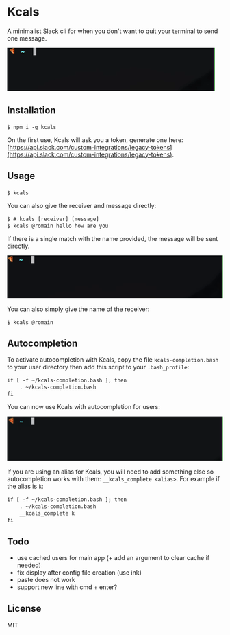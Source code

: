 # Kcals

A minimalist Slack cli for when you don't want to quit your terminal to send one message.

![Kcals](https://raw.githubusercontent.com/romainberger/kcals/master/kcals.gif)

## Installation

```shell
$ npm i -g kcals
```

On the first use, Kcals will ask you a token, generate one here: [https://api.slack.com/custom-integrations/legacy-tokens](https://api.slack.com/custom-integrations/legacy-tokens).

## Usage

```shell
$ kcals
```

You can also give the receiver and message directly:

```shell
$ # kcals [receiver] [message]
$ kcals @romain hello how are you
```

If there is a single match with the name provided, the message will be sent directly.

![Kcals](https://raw.githubusercontent.com/romainberger/kcals/master/kcals-2.gif)

You can also simply give the name of the receiver:

```shell
$ kcals @romain
```

## Autocompletion

To activate autocompletion with Kcals, copy the file `kcals-completion.bash` to your user directory then add this script to your `.bash_profile`:

```shell
if [ -f ~/kcals-completion.bash ]; then
    . ~/kcals-completion.bash
fi
```

You can now use Kcals with autocompletion for users:

![Kcals](https://raw.githubusercontent.com/romainberger/kcals/master/kcals-3.gif)

If you are using an alias for Kcals, you will need to add something else so autocompletion works with them: `__kcals_complete <alias>`. For example if the alias is `k`:

```shell
if [ -f ~/kcals-completion.bash ]; then
    . ~/kcals-completion.bash
    __kcals_complete k
fi
```

## Todo

- use cached users for main app (+ add an argument to clear cache if needed)
- fix display after config file creation (use ink)
- paste does not work
- support new line with cmd + enter?

## License

MIT
